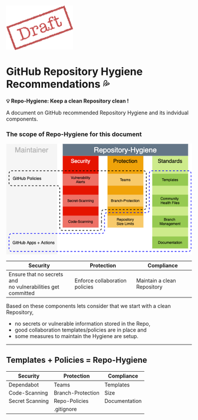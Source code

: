 ![draft](images/draft.png)

# GitHub Repository Hygiene Recommendations :sweat_drops:

**:bulb: Repo-Hygiene: Keep a clean Repository clean !**

A document on GitHub recommended Repository Hygiene and its indvidual components.



### The scope of **Repo-Hygiene** for this document

  ![hygiene](images/repo-hygiene.png)
  
  |Security|Protection|Compliance|
  |---|---|---|
  |Ensure that no secrets and <br>no vulnerabilities get committed|Enforce collaboration policies|Maintain a clean Repository|

Based on these components lets consider that we start with a clean Repository, 
- no secrets or vulnerable information stored in the Repo,
- good collaboration templates/policies are in place and
- some measures to maintain the Hygiene are setup.


---

## Templates + Policies = Repo-Hygiene

|Security|Protection|Compliance|
|---|---|---|
|Dependabot|Teams|Templates|
|Code-Scanning|Branch-Protection|Size|
|Secret Scanning|Repo-Policies|Documentation|
||.gitignore||


